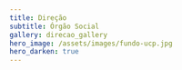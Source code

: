 ```yaml
---
title: Direção
subtitle: Órgão Social
gallery: direcao_gallery
hero_image: /assets/images/fundo-ucp.jpg
hero_darken: true
---
```


